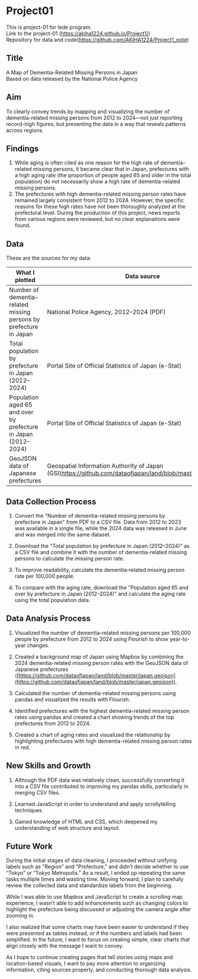 # Project01
This is project-01 for lede program.
<br>
Link to the project-01 (https://akiha1224.github.io/Project1/)
<br>
Repository for data and code(https://github.com/AKIHA1224/Project1_note)

## Title
A Map of Dementia-Related Missing Persons in Japan
<br>
Based on data released by the National Police Agency

## Aim
To clearly convey trends by mapping and visualizing the number of dementia-related missing persons from 2012 to 2024—not just reporting record-high figures, but presenting the data in a way that reveals patterns across regions.

## Findings
1. While aging is often cited as one reason for the high rate of dementia-related missing persons, it became clear that in Japan, prefectures with a high aging rate (the proportion of people aged 65 and older in the total population) do not necessarily show a high rate of dementia-related missing persons.
2. The prefectures with high dementia-related missing person rates have remained largely consistent from 2012 to 2024. However, the specific reasons for these high rates have not been thoroughly analyzed at the prefectural level. During the production of this project, news reports from various regions were reviewed, but no clear explanations were found.

## Data
These are the sources for my data:

| What I plotted  | Data source |
| ------------- | ------------- |
|Number of dementia-related missing persons by prefecture in Japan|National Police Agency, 2012–2024 (PDF)|
|Total population by prefecture in Japan (2012–2024)|Portal Site of Official Statistics of Japan (e-Stat)|
|Population aged 65 and over by prefecture in Japan (2012–2024)|Portal Site of Official Statistics of Japan (e-Stat)|
|GeoJSON data of Japanese prefectures|Geospatial Information Authority of Japan (GSI)https://github.com/dataofjapan/land/blob/master/japan.geojson|

## Data Collection Process
1. Convert the "Number of dementia-related missing persons by prefecture in Japan" from PDF to a CSV file. Data from 2012 to 2023 was available in a single file, while the 2024 data was released in June and was merged into the same dataset.

2. Download the "Total population by prefecture in Japan (2012–2024)" as a CSV file and combine it with the number of dementia-related missing persons to calculate the missing person rate.

3. To improve readability, calculate the dementia-related missing person rate per 100,000 people.

4. To compare with the aging rate, download the "Population aged 65 and over by prefecture in Japan (2012–2024)" and calculate the aging rate using the total population data.

## Data Analysis Process
1. Visualized the number of dementia-related missing persons per 100,000 people by prefecture from 2012 to 2024 using Flourish to show year-to-year changes.

2. Created a background map of Japan using Mapbox by combining the 2024 dementia-related missing person rates with the GeoJSON data of Japanese prefectures ([https://github.com/dataofjapan/land/blob/master/japan.geojson](https://github.com/dataofjapan/land/blob/master/japan.geojson)).

3. Calculated the number of dementia-related missing persons using pandas and visualized the results with Flourish.

4. Identified prefectures with the highest dementia-related missing person rates using pandas and created a chart showing trends of the top prefectures from 2012 to 2024.

5. Created a chart of aging rates and visualized the relationship by highlighting prefectures with high dementia-related missing person rates in red.

## New Skills and Growth
1. Although the PDF data was relatively clean, successfully converting it into a CSV file contributed to improving my pandas skills, particularly in merging CSV files.

2. Learned JavaScript in order to understand and apply scrollytelling techniques.

3. Gained knowledge of HTML and CSS, which deepened my understanding of web structure and layout.

## Future Work
During the initial stages of data cleaning, I proceeded without unifying labels such as "Region" and "Prefecture," and didn’t decide whether to use “Tokyo” or “Tokyo Metropolis.” As a result, I ended up repeating the same tasks multiple times and wasting time. Moving forward, I plan to carefully review the collected data and standardize labels from the beginning.

While I was able to use Mapbox and JavaScript to create a scrolling map experience, I wasn’t able to add enhancements such as changing colors to highlight the prefecture being discussed or adjusting the camera angle after zooming in.

I also realized that some charts may have been easier to understand if they were presented as tables instead, or if the numbers and labels had been simplified. In the future, I want to focus on creating simple, clear charts that align closely with the message I want to convey.

As I hope to continue creating pages that tell stories using maps and location-based visuals, I want to pay more attention to organizing information, citing sources properly, and conducting thorough data analysis.

